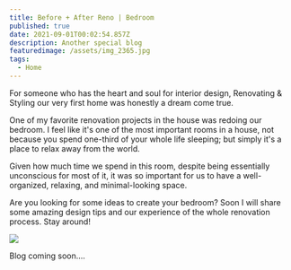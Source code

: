 ```yaml
---
title: Before + After Reno | Bedroom
published: true
date: 2021-09-01T00:02:54.857Z
description: Another special blog
featuredimage: /assets/img_2365.jpg
tags:
  - Home
---
```

For someone who has the heart and soul for interior design, Renovating & Styling our very first home was honestly a dream come true. 

One of my favorite renovation projects in the house was redoing our bedroom. I feel like it's one of the most important rooms in a house, not because you spend one-third of your whole life sleeping; but simply it's a place to relax away from the world. 

Given how much time we spend in this room, despite being essentially unconscious for most of it, it was so important for us to have a well-organized, relaxing, and minimal-looking space. 

Are you looking for some ideas to create your bedroom?  Soon I will share some amazing design tips and our experience of the whole renovation process. Stay around!

![](/assets/before-after.png)

Blog coming soon....